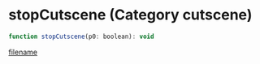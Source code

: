 # stopCutscene (Category cutscene)

```js
function stopCutscene(p0: boolean): void
```

[filename](stopCutscene_m.md ':include')